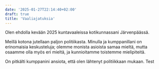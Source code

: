 ```yaml
---
date: '2025-01-27T22:14:40+02:00'
draft: true
title: 'Vaaliajatuksia'
---
```


Olen ehdolla kevään 2025 kuntavaaleissa kotikunnassani Järvenpäässä.

Meillä kotona jutellaan paljon politiikasta. Minulla ja kumppanillani on erinomaisia keskusteluja; olemme monista asioista samaa mieltä, mutta osaamme olla myös eri mieltä, ja kunnioitamme toistemme mielipiteitä. 

On pitkälti kumppanini ansiota, että olen lähtenyt politiikkaan mukaan. Test
